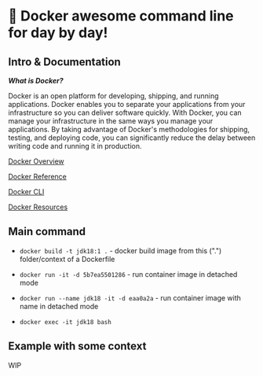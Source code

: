 # 🐋  Docker awesome command line for day by day!

## Intro & Documentation

***What is Docker?***

Docker is an open platform for developing, shipping, and running applications. Docker enables you to separate your applications from your infrastructure so you can deliver software quickly. With Docker, you can manage your infrastructure in the same ways you manage your applications. By taking advantage of Docker's methodologies for shipping, testing, and deploying code, you can significantly reduce the delay between writing code and running it in production.



[Docker Overview][dover]

[dover]: https://docs.docker.com/get-started/overview/

[Docker Reference][dref]

[dref]: https://docs.docker.com/reference/

[Docker CLI][cli]

[cli]: https://docs.docker.com/engine/reference/commandline/cli/

[Docker Resources][dr]

[dr]: https://docs.docker.com/get-started/resources/


## Main command 
+ `docker build -t jdk18:1 .` - docker build image from this (".") folder/context of a Dockerfile

+ `docker run -it -d 5b7ea5501286` - run container image in detached mode

+ `docker run --name jdk18 -it -d eaa0a2a` - run container image with name in detached mode

+ `docker exec -it jdk18 bash`

## Example with some context
WIP